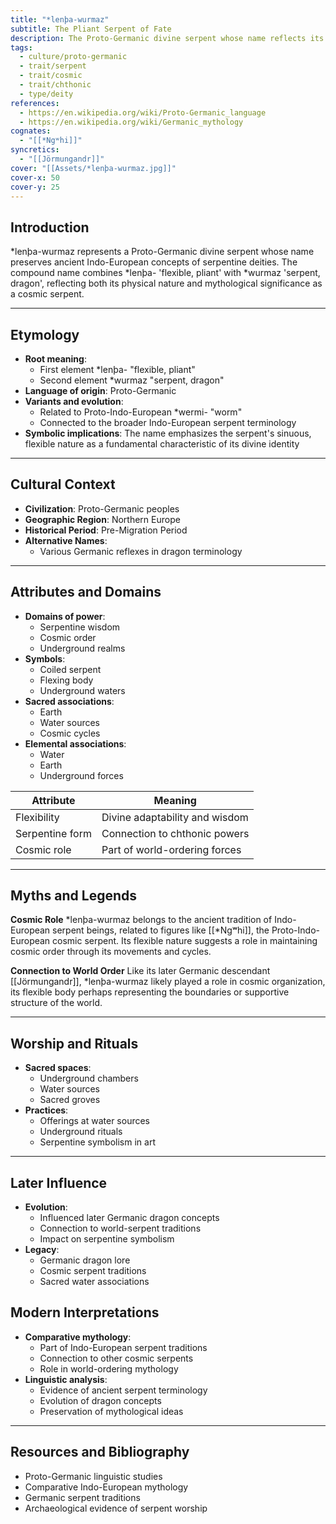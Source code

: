 ```yaml
---
title: "*lenþa-wurmaz"
subtitle: The Pliant Serpent of Fate
description: The Proto-Germanic divine serpent whose name reflects its sinuous nature, combining the concepts of flexibility (*lenþa) and serpentine form (*wurmaz).
tags:
  - culture/proto-germanic
  - trait/serpent
  - trait/cosmic
  - trait/chthonic
  - type/deity
references:
  - https://en.wikipedia.org/wiki/Proto-Germanic_language
  - https://en.wikipedia.org/wiki/Germanic_mythology
cognates:
  - "[[*Ngʷhi]]"
syncretics:
  - "[[Jörmungandr]]"
cover: "[[Assets/*lenþa-wurmaz.jpg]]"
cover-x: 50
cover-y: 25
---
```

##  Introduction
*lenþa-wurmaz represents a Proto-Germanic divine serpent whose name preserves ancient Indo-European concepts of serpentine deities. The compound name combines *lenþa- 'flexible, pliant' with *wurmaz 'serpent, dragon', reflecting both its physical nature and mythological significance as a cosmic serpent.

---

## Etymology

- **Root meaning**: 
  - First element *lenþa- "flexible, pliant"
  - Second element *wurmaz "serpent, dragon"
- **Language of origin**: Proto-Germanic
- **Variants and evolution**: 
  - Related to Proto-Indo-European *wermi- "worm"
  - Connected to the broader Indo-European serpent terminology
- **Symbolic implications**: The name emphasizes the serpent's sinuous, flexible nature as a fundamental characteristic of its divine identity

---

##  Cultural Context

- **Civilization**: Proto-Germanic peoples
- **Geographic Region**: Northern Europe
- **Historical Period**: Pre-Migration Period
- **Alternative Names**:
  - Various Germanic reflexes in dragon terminology

---

## Attributes and Domains

- **Domains of power**: 
  - Serpentine wisdom
  - Cosmic order
  - Underground realms
- **Symbols**: 
  - Coiled serpent
  - Flexing body
  - Underground waters
- **Sacred associations**: 
  - Earth
  - Water sources
  - Cosmic cycles
- **Elemental associations**: 
  - Water
  - Earth
  - Underground forces

| Attribute | Meaning |
|-----------|----------|
| Flexibility | Divine adaptability and wisdom |
| Serpentine form | Connection to chthonic powers |
| Cosmic role | Part of world-ordering forces |

---

## Myths and Legends

**Cosmic Role**
*lenþa-wurmaz belongs to the ancient tradition of Indo-European serpent beings, related to figures like [[*Ngʷhi]], the Proto-Indo-European cosmic serpent. Its flexible nature suggests a role in maintaining cosmic order through its movements and cycles.

**Connection to World Order**
Like its later Germanic descendant [[Jörmungandr]], *lenþa-wurmaz likely played a role in cosmic organization, its flexible body perhaps representing the boundaries or supportive structure of the world.

---

## Worship and Rituals

- **Sacred spaces**: 
  - Underground chambers
  - Water sources
  - Sacred groves
- **Practices**: 
  - Offerings at water sources
  - Underground rituals
  - Serpentine symbolism in art

---

## Later Influence

- **Evolution**: 
  - Influenced later Germanic dragon concepts
  - Connection to world-serpent traditions
  - Impact on serpentine symbolism
- **Legacy**: 
  - Germanic dragon lore
  - Cosmic serpent traditions
  - Sacred water associations

## Modern Interpretations

- **Comparative mythology**: 
  - Part of Indo-European serpent traditions
  - Connection to other cosmic serpents
  - Role in world-ordering mythology
- **Linguistic analysis**: 
  - Evidence of ancient serpent terminology
  - Evolution of dragon concepts
  - Preservation of mythological ideas

---

## Resources and Bibliography

- Proto-Germanic linguistic studies
- Comparative Indo-European mythology
- Germanic serpent traditions
- Archaeological evidence of serpent worship